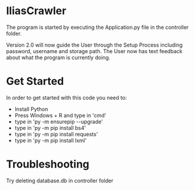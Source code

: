 # IliasCrawler

The program is started by executing the Application.py file in the controller folder.

Version 2.0 will now guide the User through the Setup Process including password, username and storage path. 
The User now has text feedback about what the program is currently doing.

# Get Started

In order to get started with this code you need to:

- Install Python
- Press Windows + R and type in 'cmd' 
- type in 'py -m ensurepip --upgrade' 
- type in 'py -m pip install bs4' 
- type in 'py -m pip install requests'
- type in 'py -m pip install lxml'

# Troubleshooting

Try deleting database.db in controller folder
